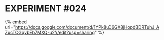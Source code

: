 # EXPERIMENT #024

{% embed url="https://docs.google.com/document/d/1YPk8uD6GX8jHopdBDRTuhJ_AZucTCGqvbEb7MXQ-u2A/edit?usp=sharing" %}
